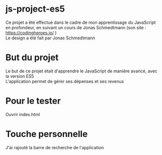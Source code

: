 # js-project-es5
Ce projet a été effectué dans le cadre de mon apprentissage du JavaScript en profondeur, en suivant un cours de Jonas Schmedtmann (son site : https://codingheroes.io/ ) <br/>
Le design a été fait par Jonas Schmedtmann

# But du projet
Le but de ce projet était d'apprendre le JavaScript de manière avancé, avec la version ES5<br/>
L'application permet de gérer ses dépenses et ses revenus

# Pour le tester
Ouvrir index.html

# Touche personnelle
J'ai rajouté la barre de recherche de l'application
